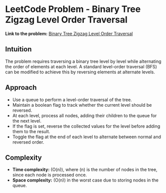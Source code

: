 # LeetCode Problem - Binary Tree Zigzag Level Order Traversal

**Link to the problem:** [Binary Tree Zigzag Level Order Traversal](https://leetcode.com/problems/binary-tree-zigzag-level-order-traversal/)

## Intuition
The problem requires traversing a binary tree level by level while alternating the order of elements at each level. A standard level-order traversal (BFS) can be modified to achieve this by reversing elements at alternate levels.

## Approach
- Use a queue to perform a level-order traversal of the tree.  
- Maintain a boolean flag to track whether the current level should be reversed.  
- At each level, process all nodes, adding their children to the queue for the next level.  
- If the flag is set, reverse the collected values for the level before adding them to the result.  
- Toggle the flag at the end of each level to alternate between normal and reversed order.

## Complexity
- **Time complexity:** \(O(n)\), where \(n\) is the number of nodes in the tree, since each node is processed once.  
- **Space complexity:** \(O(n)\) in the worst case due to storing nodes in the queue.  
